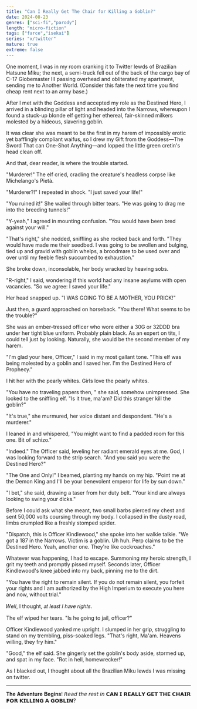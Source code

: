 ```yaml
---
title: "Can I Really Get The Chair for Killing a Goblin?"
date: 2024-08-23
genres: ["sci-fi","parody"]
length: "micro-fiction"
tags: ["farce","isekai"]
series: "x/twitter"
mature: true
extreme: false
---
```

One moment, I was in my room cranking it to Twitter lewds of Brazilian Hatsune Miku; the next, a semi-truck fell out of the back of the cargo bay of  C-17 Globemaster III passing overhead and obliterated my apartment, sending me to Another World. (Consider this fate the next time you find cheap rent next to an army base.)

After I met with the Goddess and accepted my role as the Destined Hero, I arrived in a blinding pillar of light and headed into the Narrows, whereupon I found a stuck-up blonde elf getting her ethereal, fair-skinned milkers molested by a hideous, slavering goblin. 

It was clear she was meant to be the first in my harem of impossibly erotic yet bafflingly compliant waifus, so I drew my Gift from the Goddess—The Sword That can One-Shot Anything—and lopped the little green cretin's head clean off. 

And that, dear reader, is where the trouble started.

"Murderer!" The elf cried, cradling the creature's headless corpse like Michelango's Pietà.

"Murderer?!" I repeated in shock. "I just saved your life!"

"You ruined it!" She wailed through bitter tears. "He was going to drag me into the breeding tunnels!" 

"Y-yeah," I agreed in mounting confusion. "You would have been bred against your will."

"That's right," she nodded, sniffling as she rocked back and forth. "They would have made me their seedbed. I was going to be swollen and bulging, tied up and gravid with goblin whelps, a broodmare to be used over and over until my feeble flesh succumbed to exhaustion."

She broke down, inconsolable, her body wracked by heaving sobs. 

"R-right," I said, wondering if this world had any insane asylums with open vacancies. "So we agree: I saved your life."

Her head snapped up. "I WAS GOING TO BE A MOTHER, YOU PRICK!"

Just then, a guard approached on horseback. "You there! What seems to be the trouble?"

She was an ember-tressed officer who wore either a 30G or 32DDD bra under her tight blue uniform. Probably plain black. As an expert on tits, I could tell just by looking. Naturally, she would be the second member of my harem.

"I'm glad your here, Officer," I said in my most gallant tone. "This elf was being molested by a goblin and I saved her. I'm the Destined Hero of Prophecy." 

I hit her with the pearly whites. Girls love the pearly whites.

"You have no traveling papers then, " she said, somehow unimpressed. She looked to the sniffling elf. "Is it true, ma'am? Did this stranger kill the goblin?"

"It's true," she murmured, her voice distant and despondent. "He's a murderer."

I leaned in and whispered, "You might want to find a padded room for this one. Bit of schizo."

"Indeed." The Officer said, leveling her radiant emerald eyes at me. God, I was looking forward to the strip search. "And you said you were the Destined Hero?"

"The One and Only!" I beamed, planting my hands on my hip. "Point me at the Demon King and I'll be your benevolent emperor for life by sun down."

"I bet," she said, drawing a taser from her duty belt. "Your kind are always looking to swing your dicks."

Before I could ask what she meant, two small barbs pierced my chest and sent 50,000 volts coursing through my body. I collapsed in the dusty road, limbs crumpled like a freshly stomped spider.

"Dispatch, this is Officer Kindlewood," she spoke into her walkie talkie. "We got a 187 in the Narrows. Victim is a goblin. Uh huh. Perp claims to be the Destined Hero. Yeah, another one. They're like cockroaches." 

Whatever was happening, I had to escape. Summoning my heroic strength, I grit my teeth and promptly pissed myself. Seconds later, Officer Kindlewood's knee jabbed into my back, pinning me to the dirt.

"You have the right to remain silent. If you do not remain silent, you forfeit your rights and I am authorized by the High Imperium to execute you here and now, without trial."

𝑊𝑒𝑙𝑙, I thought, 𝑎𝑡 𝑙𝑒𝑎𝑠𝑡 𝐼 ℎ𝑎𝑣𝑒 𝑟𝑖𝑔ℎ𝑡𝑠.

The elf wiped her tears. "Is he going to jail, officer?"

Officer Kindlewood yanked me upright. I slumped in her grip, struggling to stand on my trembling, piss-soaked legs. "That's right, Ma'am. Heavens willing, they fry him."

"Good," the elf said. She gingerly set the goblin's body aside, stormed up, and spat in my face. "Rot in hell, homewrecker!"

As I blacked out, I thought about all the Brazilian Miku lewds I was missing on twitter.

-----------------------

𝐓𝐡𝐞 𝐀𝐝𝐯𝐞𝐧𝐭𝐮𝐫𝐞 𝐁𝐞𝐠𝐢𝐧𝐬! 𝘙𝘦𝘢𝘥 𝘵𝘩𝘦 𝘳𝘦𝘴𝘵 𝘪𝘯 𝗖𝗔𝗡 𝗜 𝗥𝗘𝗔𝗟𝗟𝗬 𝗚𝗘𝗧 𝗧𝗛𝗘 𝗖𝗛𝗔𝗜𝗥 𝗙𝗢𝗥 𝗞𝗜𝗟𝗟𝗜𝗡𝗚 𝗔 𝗚𝗢𝗕𝗟𝗜𝗡?